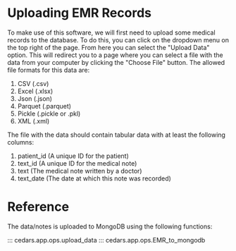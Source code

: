 # Uploading EMR Records

To make use of this software, we will first need to upload some medical records to the database. To do this, you can click on the dropdown menu on the top right of the page. From here you can select the "Upload Data" option. This will redirect you to a page where you can select a file with the data from your computer by clicking the "Choose File" button. The allowed file formats for this data are:

1. CSV (.csv)
2. Excel (.xlsx)
3. Json (.json)
4. Parquet (.parquet)
5. Pickle (.pickle or .pkl)
6. XML (.xml)

The file with the data should contain tabular data with at least the following columns:
1. patient_id (A unique ID for the patient)
2. text_id (A unique ID for the medical note)
3. text (The medical note written by a doctor)
4. text_date (The date at which this note was recorded)

# Reference

The data/notes is uploaded to MongoDB using the following functions:

::: cedars.app.ops.upload_data
::: cedars.app.ops.EMR_to_mongodb